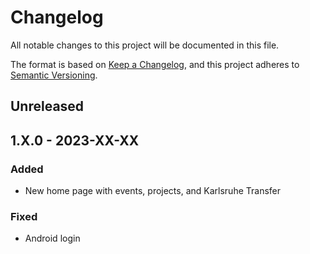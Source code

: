 # Changelog

All notable changes to this project will be documented in this file.

The format is based on [Keep a Changelog](https://keepachangelog.com/en/1.0.0/),
and this project adheres to [Semantic Versioning](https://semver.org/spec/v2.0.0.html).

## Unreleased

## 1.X.0 - 2023-XX-XX

### Added

- New home page with events, projects, and Karlsruhe Transfer

### Fixed

- Android login
